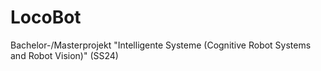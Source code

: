 # LocoBot
Bachelor-/Masterprojekt "Intelligente Systeme (Cognitive Robot Systems and Robot Vision)" (SS24)
